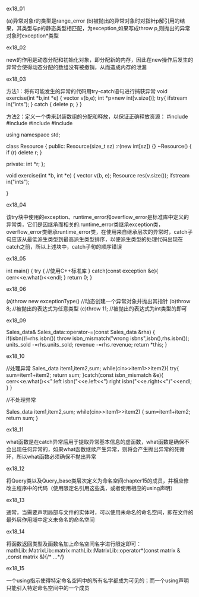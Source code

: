 ex18_01

(a)异常对象r的类型是range_error
(b)被抛出的异常对象时对指针p解引用的结果，其类型与p的静态类型相匹配，为exception,如果写成throw p,则抛出的异常对象时exception*类型

ex18_02

new的作用是动态分配和初始化对象，即分配新的内存，因此在new操作后发生的异常会使得动态分配的数组没有被撤销，从而造成内存的泄漏

ex18_03

方法1：将有可能发生的异常的代码用try-catch语句进行捕获异常
void exercise(int *b,int *e)
{
  vector<int> v(b,e);
  int *p=new int[v.size()];
  try{
        ifstream in(“ints”);
  }
  catch
       {
          delete p;
  }
}

方法2：定义一个类来封装数组的分配和释放，以保证正确释放资源：
#include<iostream>
#include<fstream>
#include<vector>
#include<memory>

using namespace std;

class Resource
{
public:
	Resource(size_t sz) :r(new int[sz]) {}
	~Resource() { if (r) delete r; }

private:
	int *r;
};

void exercise(int *b, int *e)
{
	vector<int> v(b, e);
	Resource res(v.size());
	ifstream in("ints");


}

ex18_04

该try块中使用的exception、runtime_error和overflow_error是标准库中定义的异常类，它们是因继承而相关的:runtime_error类继承exception类，overflow_error类继承runtime_error类，在使用来自继承层次的异常时，catch子句应该从最低派生类型到最高派生类型排序，以便派生类型的处理代码出现在catch之前，所以上述块中，catch子句的顺序错误

ex18_05

int main()
{
	try
	{
		//使用C++标准库
	}
	catch(const exception &e){
		cerr<<e.what()<<endl;
	}
	return 0;
}

ex18_06

(a)throw new exceptionType()  //动态创建一个异常对象并抛出其指针
(b)throw 8;  //被抛出的表达式为任意类型
(c)throw 11;   //被抛出的表达式为int类型的即可


ex18_09

Sales_data&
Sales_data::operator-=(const Sales_data &rhs)
{
	if(isbn()!=rhs.isbn())
		throw isbn_mismatch("wrong isbns",isbn(),rhs.isbn());
	units_sold -=rhs.units_sold;
	revenue -=rhs.revenue;
	return *this;
}

ex18_10

//处理异常
Sales_data item1,item2,sum;
while(cin>>item1>>item2){
   try{
   	sum=item1+item2;
	return sum;
      }catch(const isbn_mismatch &e){
      	cerr<<e.what()<<":left isbn("<<e.left<<") right isbn("<<e.right<<")"<<endl;
      }
}


//不处理异常

Sales_data item1,item2,sum;
while(cin>>item1>>item2)
{
	sum=item1+item2;
	return sum;
}

ex18_11

what函数是在catch异常后用于提取异常基本信息的虚函数，what函数是确保不会出现任何异常的，如果what函数继续产生异常，则将会产生抛出异常的死循环，所以what函数必须确保不抛出异常

ex18_12

将Query类以及Query_base类层次定义为命名空间chapter15的成员，并相应修改主程序中的代码（使用限定名引用这些类，或者使用相应的using声明）

ex18_13

通常，当需要声明局部与文件的实体时，可以使用未命名的命名空间，即在文件的最外层作用域中定义未命名的命名空间

ex18_14

将函数返回类型及函数名加上命名空间名字进行限定即可：
mathLib::MatrixLib::matrix mathLib::MatrixLib::operator*(const matrix & ,const matrix &){/* ...*/}

ex18_15

一个using指示使得特定命名空间中的所有名字都成为可见的；而一个using声明只能引入特定命名空间中的一个成员
